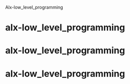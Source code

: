 Alx-low_level_programming
# alx-low_level_programming
# alx-low_level_programming
# alx-low_level_programming
